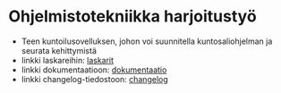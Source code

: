 # Ohjelmistotekniikka harjoitustyö
- Teen kuntoilusovelluksen, johon voi suunnitella kuntosaliohjelman ja seurata kehittymistä
- linkki laskareihin: [laskarit](https://github.com/anjovir/ot-harjoitustyo/tree/main/laskarit)
- linkki dokumentaatioon: [dokumentaatio](https://github.com/anjovir/ot-harjoitustyo/tree/main/dokumentaatio)
- linkki changelog-tiedostoon: [changelog](dokumentaatio/changelog.md)
